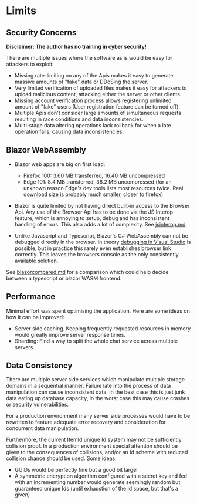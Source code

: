 # Limits

## Security Concerns
**Disclaimer: The author has no training in cyber security!**

There are multiple issues where the software as is would be easy for attackers to exploit:
* Missing rate-limiting on any of the Apis makes it easy to generate massive amounts of "fake" data or DDoSing the server.
* Very limited verification of uploaded files makes it easy for attackers to upload malicious content, attacking either the server or other clients.
* Missing account verification process allows registering unlimited amount of "fake" users (User registration feature can be turned off).
* Multiple Apis don't consider large amounts of simultaneous requests resulting in race conditions and data inconsistencies.
* Multi-stage data altering operations lack rollback for when a late operation fails, causing data inconsistencies.

## Blazor WebAssembly
* Blazor web apps are big on first load:

    * Firefox 100: 3.60 MB transferred, 16.40 MB uncompressed
    * Edge 101: 8.4 MB transferred, 38.2 MB uncompressed (for an unknown reason Edge's dev tools lists most resources twice. Real download size is probably much smaller, closer to firefox)

* Blazor is quite limited by not having direct built-in access to the Browser Api. Any use of the Browser Api has to be done via the JS Interop feature, which is annoying to setup, debug and has inconsistent handling of errors. This also adds a lot of complexity. See [jsinterop.md](./jsinterop.md).
* Unlike Javascript and Typescript, Blazor's C# WebAssembly can not be debugged directly in the browser. In theory [debugging in Visual Studio](https://docs.microsoft.com/en-us/aspnet/core/blazor/debug?view=aspnetcore-6.0&tabs=visual-studio) is possible, but in practice this rarely even establishes browser link correctly. This leaves the browsers console as the only consistently available solution.

See [blazorcompared.md](./blazorcompared.md) for a comparison which could help decide between a typescript or blazor WASM frontend.
## Performance
Minimal effort was spent optimising the application. Here are some ideas on how it can be improved:
* Server side caching. Keeping frequently requested resources in memory would greatly improve server response times.
* Sharding: Find a way to split the whole chat service across multiple servers.

## Data Consistency
There are multiple server side services which manipulate multiple storage domains in a sequential manner. Failure late into the process of data manipulation can cause inconsistent data. In the best case this is just junk data eating up database capacity, in the worst case this may cause crashes or security vulnerabilities.

For a production environment many server side processes would have to be rewritten to feature adequate error recovery and consideration for concurrent data manipulation.

Furthermore, the current ItemId unique Id system may not be sufficiently collision proof. In a production environment special attention should be given to the consequences of collisions, and/or an Id scheme with reduced collision chance should be used. Some ideas:
* GUIDs would be perfectly fine but a good bit larger
* A symmetric encryption algorithm configured with a secret key and fed with an incrementing number would generate seemingly random but guaranteed unique Ids (until exhaustion of the Id space, but that's a given)